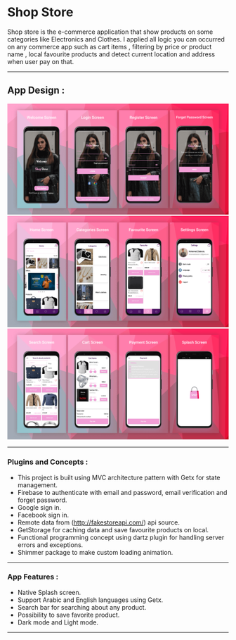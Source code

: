 # Shop Store

Shop store is the e-commerce application that show products on some categories like Electronics and Clothes.
I applied all logic you can occurred on any commerce app such as cart items , filtering by price or product name , local favourite products and detect current location and address when user pay on that.

[//]: # (![App Gif ]&#40;readme_images/shop_store_gif.gif&#41;)

-----------------------------------------------------------------------------

## App Design :
![Preview](readme_images/shop-mocup-1.png)
![Preview](readme_images/shop-mocup-2.png)
![Preview](readme_images/shop-mocup-3.png)

-----------------------------------------------------------------------------

### Plugins and Concepts :

- This project is built using MVC architecture pattern with Getx for state management.
- Firebase to authenticate with email and password, email verification and forget password.
- Google sign in.
- Facebook sign in.
- Remote data from (http://fakestoreapi.com/) api source.
- GetStorage for caching data and save favourite products on local.
- Functional programming concept using dartz plugin for handling server errors and exceptions.
- Shimmer package to make custom loading animation.

-----------------------------------------------------------------------------

### App Features :

- Native Splash screen.
- Support Arabic and English languages using Getx.
- Search bar for searching about any product.
- Possibility to save favorite product.
- Dark mode and Light mode.

-----------------------------------------------------------------------------